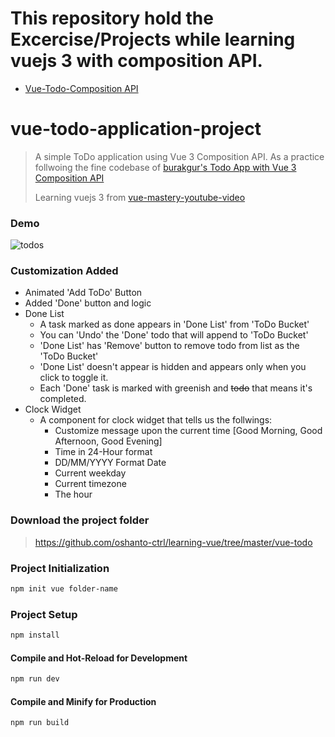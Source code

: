 # This repository hold the Excercise/Projects while learning vuejs 3 with composition API.


* [Vue-Todo-Composition API](#-vue-todo-application-project)

# vue-todo-application-project
>A simple ToDo application using Vue 3 Composition API.
As a practice follwoing the fine codebase of
[burakgur's Todo App with Vue 3 Composition API](https://github.com/BurakGur/vue3-composition-api-todo-app)
>
>Learning vuejs 3 from [vue-mastery-youtube-video](https://youtu.be/s9URD3PefTk?si=m0F6FiL-yF4scsnR)


### Demo
![todos](https://github.com/user-attachments/assets/7db506e9-d990-4e71-949c-9bfd64f11c3b)


### Customization Added
* Animated 'Add ToDo' Button  
* Added 'Done' button and logic
* Done List
    - A task marked as done appears in 'Done List' from 'ToDo Bucket'
    - You can 'Undo' the 'Done' todo that will append to 'ToDo Bucket'
    - 'Done List' has 'Remove' button to remove todo from list as the 'ToDo Bucket'
    - 'Done List' doesn't appear is hidden and appears only when you click to toggle it.
    - Each 'Done' task is marked with greenish and <del>todo</del> that means it's completed.
* Clock Widget
    - A component for clock widget that tells us the follwings:
        - Customize message upon the current time [Good Morning, Good Afternoon, Good Evening]
        - Time in 24-Hour format
        - DD/MM/YYYY Format Date
        - Current weekday
        - Current timezone
        - The hour

### Download the project folder
> https://github.com/oshanto-ctrl/learning-vue/tree/master/vue-todo

### Project Initialization
```sh
npm init vue folder-name
```

### Project Setup

```sh
npm install
```

#### Compile and Hot-Reload for Development

```sh
npm run dev
```

#### Compile and Minify for Production

```sh
npm run build
```
